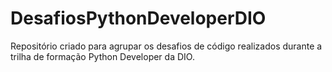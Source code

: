 # DesafiosPythonDeveloperDIO
Repositório criado para agrupar os desafios de código realizados durante a trilha de formação Python Developer da DIO.
